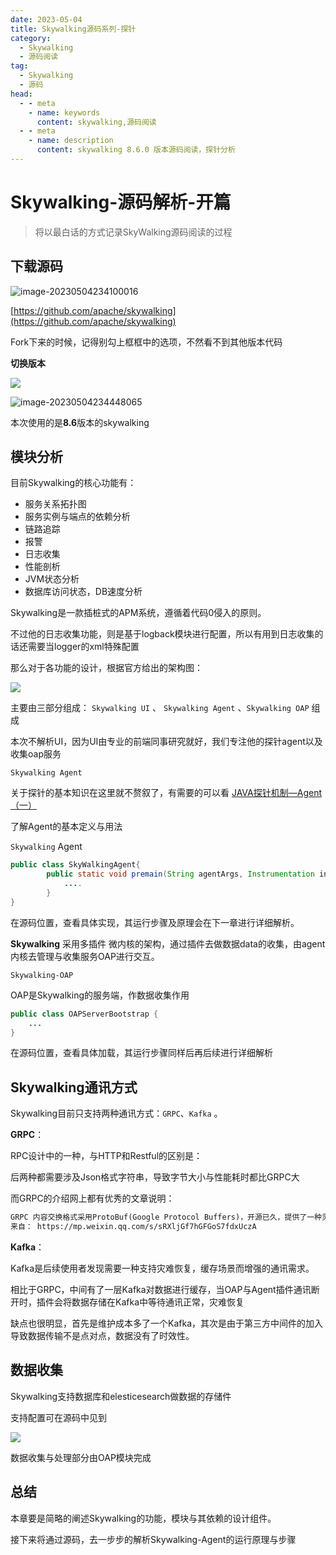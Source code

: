 ```yaml
---
date: 2023-05-04
title: Skywalking源码系列-探针
category: 
  - Skywalking
  - 源码阅读
tag:
  - Skywalking
  - 源码
head:
  - - meta
    - name: keywords
      content: skywalking,源码阅读
  - - meta
    - name: description
      content: skywalking 8.6.0 版本源码阅读，探针分析
---
```

# Skywalking-源码解析-开篇

>  将以最白话的方式记录SkyWalking源码阅读的过程

## 下载源码

![image-20230504234100016](https://leyunone-img.oss-cn-hangzhou.aliyuncs.com/image/2023-05-04/4cbefd50-3719-4712-8063-db0e2dbabb2e.png)

[https://github.com/apache/skywalking](https://github.com/apache/skywalking)

Fork下来的时候，记得别勾上框框中的选项，不然看不到其他版本代码

**切换版本**

![](https://leyunone-img.oss-cn-hangzhou.aliyuncs.com/image/2023-05-04/a40861a0-898d-4160-bee5-f39f6e422c72.png)

![image-20230504234448065](https://leyunone-img.oss-cn-hangzhou.aliyuncs.com/image/2023-05-06/035a8431-2ae5-43bb-ad22-7c36155b99d6.png)

本次使用的是**8.6**版本的skywalking

## 模块分析

目前Skywalking的核心功能有：

- 服务关系拓扑图
- 服务实例与端点的依赖分析
- 链路追踪
- 报警
- 日志收集
- 性能剖析
- JVM状态分析
- 数据库访问状态，DB速度分析

Skywalking是一款插桩式的APM系统，遵循着代码0侵入的原则。

不过他的日志收集功能，则是基于logback模块进行配置，所以有用到日志收集的话还需要当logger的xml特殊配置

那么对于各功能的设计，根据官方给出的架构图：

![](https://leyunone-img.oss-cn-hangzhou.aliyuncs.com/image/2023-05-10/ee6ceb0e-d969-4750-88b1-5b92d4c19960.png)

主要由三部分组成： `Skywalking UI` 、  `Skywalking Agent` 、`Skywalking OAP` 组成

本次不解析UI，因为UI由专业的前端同事研究就好，我们专注他的探针agent以及收集oap服务

`Skywalking Agent`

关于探针的基本知识在这里就不赘叙了，有需要的可以看 [JAVA探针机制—Agent（一）](https://leyunone.com/java/java-agent-1.html)

了解Agent的基本定义与用法

`Skywalking` Agent

```java
public class SkyWalkingAgent{
        public static void premain(String agentArgs, Instrumentation instrumentation) throws PluginException {
            ....
        }
}
```

在源码位置，查看具体实现，其运行步骤及原理会在下一章进行详细解析。

**Skywalking** 采用多插件 微内核的架构，通过插件去做数据data的收集，由agent内核去管理与收集服务OAP进行交互。

`Skywalking-OAP`

OAP是Skywalking的服务端，作数据收集作用

```java
public class OAPServerBootstrap {
    ...
}
```

在源码位置，查看具体加载，其运行步骤同样后再后续进行详细解析

## Skywalking通讯方式

Skywalking目前只支持两种通讯方式：`GRPC`、`Kafka` 。

**GRPC**：

RPC设计中的一种，与HTTP和Restful的区别是：

后两种都需要涉及Json格式字符串，导致字节大小与性能耗时都比GRPC大

而GRPC的介绍网上都有优秀的文章说明：

```markdown
GRPC 内容交换格式采用ProtoBuf(Google Protocol Buffers)，开源已久，提供了一种灵活、高效、自动序列化结构数据的机制，作用与XML，Json类似，但使用二进制，（反）序列化速度快，压缩效率高。传输协议 采用http2，性能比http1.1好了很多，和很多RPC系统一样，服务端负责实现定义好的接口并处理客户端的请求，客户端根据接口描述直接调用需要的服务。客户端和服务端可以分别使用gPRC支持的不同语言实现。PrProtoBuf 具有强大的IDL（interface description language，接口描述语言）和相关工具集（主要是protoc）。用户写好.proto描述文件后，protoc可以将其编译成众多语言的接口代码。 
来自： https://mp.weixin.qq.com/s/sRXljGf7hGFGoS7fdxUczA
```

**Kafka**：

Kafka是后续使用者发现需要一种支持灾难恢复，缓存场景而增强的通讯需求。

相比于GRPC，中间有了一层Kafka对数据进行缓存，当OAP与Agent插件通讯断开时，插件会将数据存储在Kafka中等待通讯正常，灾难恢复

缺点也很明显，首先是维护成本多了一个Kafka，其次是由于第三方中间件的加入导致数据传输不是点对点，数据没有了时效性。

## 数据收集

Skywalking支持数据库和elesticesearch做数据的存储件

支持配置可在源码中见到

![](https://leyunone-img.oss-cn-hangzhou.aliyuncs.com/image/2023-05-12/a70c623a-0d79-4ce6-8c30-3d7abdc78629.png)

数据收集与处理部分由OAP模块完成

## 总结

本章要是简略的阐述Skywalking的功能，模块与其依赖的设计组件。

接下来将通过源码，去一步步的解析Skywalking-Agent的运行原理与步骤
